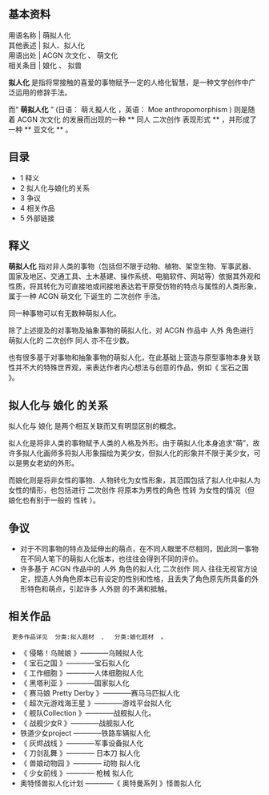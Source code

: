 **基本资料**  
---  
用语名称  |  萌拟人化   
其他表述  |  拟人、拟人化   
用语出处  |  ACGN  次文化  、  萌文化   
相关条目  |  娘化  、  拟兽   
  
**拟人化** 是指将常接触的喜爱的事物赋予一定的人格化智慧，是一种文学创作中广泛运用的修辞手法。

而“ **萌拟人化** ” (日语：  萌え擬人化  ，英语：  Moe anthropomorphism  ) 则是随着  ACGN  次文化
的发展而出现的一种 ** 同人  二次创作  表现形式 ** ，并形成了一种 ** 亚文化  ** 。

##  目录

  * 1  释义 
  * 2  拟人化与娘化的关系 
  * 3  争议 
  * 4  相关作品 
  * 5  外部链接 

##  释义

**萌拟人化**
指对非人类的事物（包括但不限于动物、植物、架空生物、军事武器、国家及地区、交通工具、土木基建、操作系统、电脑软件、网站等）依据其外观和性质，将其转化为可直接地或间接地表达若干原受仿物的特点与属性的人类形象，属于一种
ACGN  萌文化  下诞生的  二次创作  手法。

同一种事物可以有无数种萌拟人化。

除了上述提及的对事物及抽象事物的萌拟人化，对  ACGN  作品中  人外  角色进行萌拟人化的  二次创作  同人  亦不在少数。

也有很多基于对事物和抽象事物的萌拟人化，在此基础上营造与原型事物本身关联性并不大的特殊世界观，来表达作者内心想法与创意的作品，例如《  宝石之国  》。

##  拟人化与  娘化  的关系

拟人化与  娘化  是两个相互关联而又有明显区别的概念。

拟人化是将非人类的事物赋予人类的人格及外形。由于萌拟人化本身追求“萌”，故许多拟人化画师多将拟人形象描绘为美少女，但拟人化的形象并不限于美少女，可以是男女老幼的外形。

而娘化则是将非女性的事物、人物转化为女性形象，其范围包括了拟人化中拟人为女性的情形，也包括进行  二次创作  将原本为男性的角色  性转
为女性的情况（但娘化也有别于一般的  性转  ）。

##  争议

  * 对于不同事物的特点及延伸出的萌点，在不同人眼里不尽相同，因此同一事物在不同人笔下的萌拟人化版本，也往往会得到不同的评价。 
  * 许多基于  ACGN  作品中的  人外  角色的拟人化  二次创作  同人  往往无视官方设定，捏造人外角色原本已有设定的性别和性格，且丢失了角色原先所具备的外形特色和萌点，引起许多  人外厨  的不满和抵触。 

##  相关作品

     更多作品详见  分类:拟人题材  、  分类:娘化题材  。 

  * 《  侵略！乌贼娘  》————乌贼拟人化 
  * 《  宝石之国  》————宝石拟人化 
  * 《  工作细胞  》————人体细胞拟人化 
  * 《  黑塔利亚  》————国家拟人化 
  * 《  赛马娘 Pretty Derby  》————赛马马匹拟人化 
  * 《  超次元游戏海王星  》————游戏平台拟人化 
  * 《  舰队Collection  》————战舰拟人化。 
  * 《  战舰少女R  》————战舰拟人化 
  * 铁道少女project  ————铁路车辆拟人化 
  * 《  灰烬战线  》————军事设备拟人化 
  * 《  刀剑乱舞  》————  日本刀  拟人化 
  * 《  兽娘动物园  》————  动物  拟人化 
  * 《  少女前线  》————  枪械  拟人化 
  * 奥特怪兽拟人化计划  ————《  奥特曼系列  》怪兽拟人化 